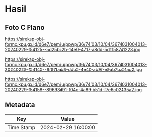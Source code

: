 # Hasil

## Foto C Plano

https://sirekap-obj-formc.kpu.go.id/d6e7/pemilu/ppwp/36/74/03/10/04/3674031004013-20240229-154125--5d25bc2b-14e0-4717-a8dd-5d1158741223.jpg

https://sirekap-obj-formc.kpu.go.id/d6e7/pemilu/ppwp/36/74/03/10/04/3674031004013-20240229-154145--8f97bab8-ddb5-4e40-ab9f-e9ab7ba51ad2.jpg

https://sirekap-obj-formc.kpu.go.id/d6e7/pemilu/ppwp/36/74/03/10/04/3674031004013-20240229-154158--89693d91-f04c-4a89-b51d-f7e6c02435a2.jpg


## Metadata

| Key        | Value               |
| ---------- | ------------------- |
| Time Stamp | 2024-02-29 16:00:00 |



